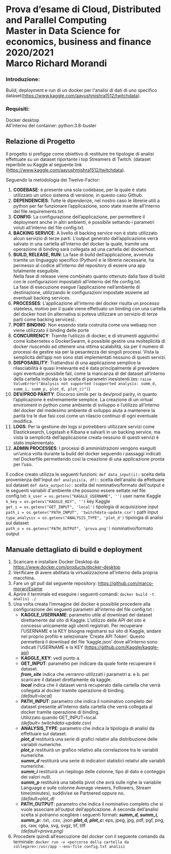 # Prova d’esame di Cloud, Distributed and Parallel Computing<br />Master in Data Science for economics, business and finance 2020/2021<br />Marco Richard Morandi

### Introduzione:
Build, deployment e run di un docker per l'analisi di dati di uno specifico dataset(https://www.kaggle.com/aayushmishra1512/twitchdata).


### Requisiti:
Docker desktop\
All'interno del container: python:3.8-buster



## Relazione di Progetto

Il progetto si prefigge come obiettivo di restituire tre tipologie di analisi effettuate su un dataset riportante i top Streamers di Twitch. (dataset reperibile su Kaggle al seguente link (https://www.kaggle.com/aayushmishra1512/twitchdata).

Seguendo la metodologia dei Twelve-Factor:

 1. **CODEBASE**: è presente una sola codebase, per la quale è stato utilizzato un unico sistema di versione, in questo caso Github.
 2. **DEPENDENCIES**: Tutte le dipendenze, nel nostro caso le librerie utili a python per far funzionare l’applicazione, sono state inserite all’interno del file requirements.txt.
 3. **CONFIG**: La configurazione dell’applicazione, per permettere il deployment anche in altri ambienti, è possibile settando i parametri voluti all’interno del file config.txt.
4.	**BACKING SERVICE**: A livello di backing service non è stato utilizzato alcun servizio di terze parti. L’output generato dall’applicazione verrà salvato in una cartella all’interno del docker la quale, tramite una operazione di binding sarà collegata ad una cartella del dockerhost.
5.	**BUILD, RELEASE, RUN**: La fase di build dell’applicazione, avvenuta tramite un linguaggio specifico (Python) e le librerie necessarie, ha permesso al codice all’interno del repository di essere una app totalmente eseguibile.\
Nella fase di release viene combinato quanto ottenuto dalla fase di build con le configurazioni impostabili all’interno del file config.txt.\
La fase di esecuzione esegue l’applicazione nell’ambiente di destinazione, utilizzando le configurazioni impostate assieme ad eventuali backing services.
7.	**PROCESSES**: L’applicazione all’interno del docker risulta un processo stateless, motivo per il quale viene effettuato un binding con una cartella del docker host (in alternativa si poteva utilizzare un servizio di terze parti come backing services).
8.	**PORT BINDING**: Non essendo stata costruita come una webapp non viene utilizzato il binding delle porte
9.	**CONCURRENCY**: Tramite l’utilizzo di docker, e di strumenti aggiuntivi come kubernetes o DockerSwarm, è possibile gestire una molteplicità di docker riuscendo ad ottenere una ottima scalabilità, sia per il numero di processi da gestire sia per la pesantezza dei singoli processi. Vista la semplicità dell’app non sono stati implementati nessuno di questi servizi.
10.	**DISPOSABILITY**: Trattandosi di una applicazione semplice la rilasciabilità è quasi irrelevante ed è data principalmente al prevedere ogni eventuale possibile fail, come la mancanza di del dataset all’interno della cartella indicata o la scelta di parametri inesistenti.(es: `raise ValueError("Analysis not supported (supported analysis: summ_d, summ_i, summ_p, plot_d, plot_c)")`)
11.	**DEV/PROD PARITY**: Discorso simile per la dev/prod parity, in quanto l’applicazione è estremamente semplice. La creazione di un virtual enviroment in python come ambiente di sviluppo e l’utilizzo all’interno del docker del medesimo ambiente di sviluppo aiuta a mantenere la parità tra le due fasi così come un rilascio continuo di ogni eventuale modifica.
12.	**LOGS**: Per la gestione dei logs si potrebbero utilizzare servizi come Elasticksearch, Logstash e Kibana e salvarli in un backing service, ma vista la semplicità dell’applicazione creata nessuno di questi servizi è stato implementato.
13.	**ADMIN PROCESSES**: I processi di amministrazioni vengono eseguiti un’unica volta durante la build del docker seguendo i passaggi indicati nel Dockerfile permettendo così la creazione di una applicazione pronta per l’uso.

Il codice creato utilizza le seguenti funzioni:
`def data_input(i):` scelta della provenienza dell'input
`def analysis(a, df):` scelta dell'analisi da effettuare sul dataset
`def data_output(o):` scelta del nominativo/formato dell'output
e le seguenti variabili d'ambiente che possono essere settate nel file config.txt:
`k_user = os.getenv("KAGGLE_USERNAME", '')` user name Kaggle  
`k_key = os.getenv("KAGGLE_KEY", '')` key Kaggle  
`get_i = os.getenv("GET_INPUT", 'local')` tipologia di acquisizione input  
`path_i = os.getenv("PATH_INPUT", 'twitchdata-update.csv')` path input  
`type_analysis = os.getenv("ANALYSIS_TYPE", 'plot_d')` tipologia di analisi sul dataset  
`path_o = os.getenv("PATH_OUTPUT", 'prova.png')` nominativo/formato output

## Manuale dettagliato di build e deployment

1.	Scaricare e installare Docker Desktop da https://www.docker.com/products/docker-desktop
2.	Verificare di avere abilitata la virtualizzazione all’interno della propria macchina.
3.	Fare un git pull dal seguente repository: https://github.com/marco-moran/Esame
4.	Aprire il terminale ed eseguire i seguenti comandi: `docker build -t analisi ./`
5.	Una volta creata l’immagine del docker è possibile procedere alla configurazione dei seguenti parametri all’interno del file config.txt :
	- **KAGGLE_USERNAME**: parametro utile al download del dataset direttamente dal sito di Kaggle. L’utilizzo delle API del sito è concesso unicamente agli utenti registrati. 
Per recuperare l’USERNAME e la KEY bisogna registrarsi sul sito di Kaggle, andare nel proprio profilo e selezionare ‘Create API Token’. Questo permetterà il download del file ‘kaggle.json’ dove all’interno sono indicati l’USERNAME e la KEY (https://github.com/Kaggle/kaggle-api)
	- **KAGGLE_KEY**: vedi punto a.
	- **GET_INPUT**: parametro per indicare da quale fonte recuperare il dataset.\
	***from_site*** indica che verranno utilizzati i parametri a. e b. per scaricare il dataset direttamente da kaggle.\
	***local*** indica che il dataset verrà recuperato dalla cartella che verrà collegata al docker tramite operazione di binding.\
	*(default=local)*
	- **PATH_INPUT**: parametro che indica il nominativo completo del dataset presente all’interno dalla cartella che verrà collegata al docker tramite operazione di binding.\
	Utilizzato quando GET_INPUT=local.\
	*(default= twitchdata-update.csv)*
	- **ANALYSIS_TYPE**: parametro che indica la tipologia di analisi da effettuare sul dataset.\
	***plot_d*** restituirà una serie di grafici relativi alla distribuzione delle variabili numeriche.\
	***plot_c*** restituirà un grafico relativo alla correlazione tra le variabili numeriche.\
	***summ_d*** restituirà una serie di indicatori statistici relativi alle variabili numeriche.\
	***summ_i*** restituirà un riepilogo delle colonne, tipo di dato e conteggio dei valori nulli.\
	***summ_p*** restituirà una tabella pivot che avrà sulle righe la variabile Language e sulle colonne Average viewers, Followers, Stream time(minutes), suddivise se Partnered oppure no.\
	*(default=plot_d)*
	- **PATH_OUTPUT**: parametro che indica il nominativo completo che si vuole associare all’output dell’applicazione. A seconda dell’analisi scelta si potranno scegliere i seguenti formati:
***summ_d, summ_i, summ_p:*** .txt, .csv, .json
***plot_d, plot_c:*** eps, jpeg, jpg, pdf, pgf, png, ps, raw, rgba, svg, svgz, tif, tiff\
*(default=prova.png)*
7.	Procedere quindi all’esecuzione del docker con il seguente comando da terminale: `docker run -v <percorso della cartella da collegare>:/usr/app --env-file config.txt analisi`